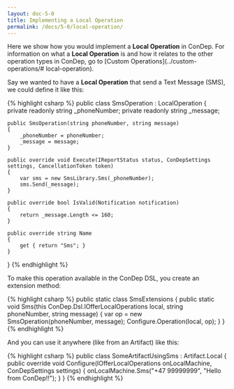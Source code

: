 ```yaml
---
layout: doc-5-0
title: Implementing a Local Operation
permalink: /docs/5-0/local-operation/
---
```


Here we show how you would implement a **Local Operation** in ConDep. For
information on what a **Local Operation** is and how it relates to the other
operation types in ConDep, go to [Custom Operations](../custom-operations/#
local-operation).

Say we wanted to have a **Local Operation** that send a Text Message (SMS), we
could define it like this:

{% highlight csharp %}
public class SmsOperation : LocalOperation
{
    private readonly string _phoneNumber;
    private readonly string _message;

    public SmsOperation(string phoneNumber, string message)
    {
        _phoneNumber = phoneNumber;
        _message = message;
    }

    public override void Execute(IReportStatus status, ConDepSettings settings, CancellationToken token)
    {
        var sms = new SmsLibrary.Sms(_phoneNumber);
        sms.Send(_message);
    }

    public override bool IsValid(Notification notification)
    {
        return _message.Length <= 160;
    }

    public override string Name
    {
        get { return "Sms"; }
    }
}
{% endhighlight %}

To make this operation available in the ConDep DSL, you create an extension method:

{% highlight csharp %}
public static class SmsExtensions
{
    public static void Sms(this ConDep.Dsl.IOfferLocalOperations local, string phoneNumber, string message)
    {
        var op = new SmsOperation(phoneNumber, message);
        Configure.Operation(local, op);
    }
}
{% endhighlight %}

And you can use it anywhere (like from an Artifact) like this:

{% highlight csharp %}
public class SomeArtifactUsingSms : Artifact.Local
{
    public override void Configure(IOfferLocalOperations onLocalMachine, ConDepSettings settings)
    {
        onLocalMachine.Sms("+47 99999999", "Hello from ConDep!!");
    }
}
{% endhighlight %}
